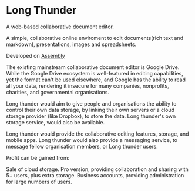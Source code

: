 # Long Thunder

A web-based collaborative document editor.

A simple, collaborative online enviroment to edit documents(rich text and markdown), presentations, images and spreadsheets.

Developed on [Assembly](https://assembly.com/long-thunder/)

The existing mainstream collaborative document editor is Google Drive. While the Google Drive ecosystem is well-featured in editing capabilities, yet the format can't be used elsewhere, and Google has the ability to read all your data, rendering it insecure for many companies, nonprofits, charities, and governmental organisations.

Long thunder would aim to give people and organisations the ability to control their own data storage, by linking their own servers or a cloud storage provider (like Dropbox), to store the data. Long thunder's own storage service, would also be available.

Long thunder would provide the collaborative editing features, storage, and mobile apps. Long thunder would also provide a messaging service, to message fellow organisation members, or Long thunder users.

Profit can be gained from:

Sale of cloud storage.
Pro version, providing collaboration and sharing with 5+ users, plus extra storage.
Business accounts, providing administration for large numbers of users.
